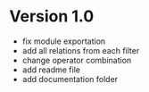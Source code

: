 # Version 1.0

 - fix module exportation
 - add all relations from each filter
 - change operator combination
 - add readme file
 - add documentation folder

